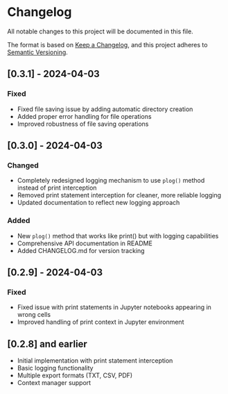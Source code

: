 # Changelog

All notable changes to this project will be documented in this file.

The format is based on [Keep a Changelog](https://keepachangelog.com/en/1.0.0/),
and this project adheres to [Semantic Versioning](https://semver.org/spec/v2.0.0.html).

## [0.3.1] - 2024-04-03

### Fixed
- Fixed file saving issue by adding automatic directory creation
- Added proper error handling for file operations
- Improved robustness of file saving operations

## [0.3.0] - 2024-04-03

### Changed
- Completely redesigned logging mechanism to use `plog()` method instead of print interception
- Removed print statement interception for cleaner, more reliable logging
- Updated documentation to reflect new logging approach

### Added
- New `plog()` method that works like print() but with logging capabilities
- Comprehensive API documentation in README
- Added CHANGELOG.md for version tracking

## [0.2.9] - 2024-04-03

### Fixed
- Fixed issue with print statements in Jupyter notebooks appearing in wrong cells
- Improved handling of print context in Jupyter environment

## [0.2.8] and earlier

- Initial implementation with print statement interception
- Basic logging functionality
- Multiple export formats (TXT, CSV, PDF)
- Context manager support 